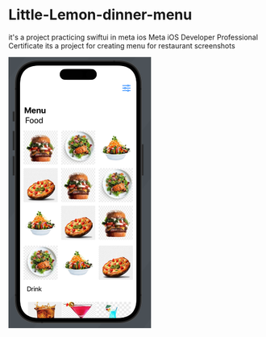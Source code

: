 # Little-Lemon-dinner-menu 
it's a project practicing swiftui in meta ios Meta iOS Developer Professional Certificate
its a project for creating menu for restaurant 
screenshots


![](screenshots/1.png)

